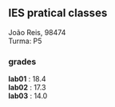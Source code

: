 ## IES pratical classes 

João Reis, 98474 </br>
Turma: P5


### grades

**lab01** : 18.4 </br>
**lab02** : 17.3 </br>
**lab03** : 14.0 </br>
